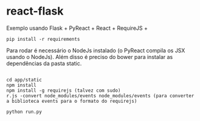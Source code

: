 # react-flask
Exemplo usando Flask + PyReact + React + RequireJS + 

```
pip install -r requirements
```


Para rodar é necessário o NodeJs instalado (o PyReact compila os JSX usando o NodeJs).
Além disso é preciso do bower para instalar as dependências da pasta static.

```

cd app/static
npm install
npm install -g requirejs (talvez com sudo)
r.js -convert node_modules/events node_modules/events (para converter a biblioteca events para o formato do requirejs)

```

```
python run.py
```
